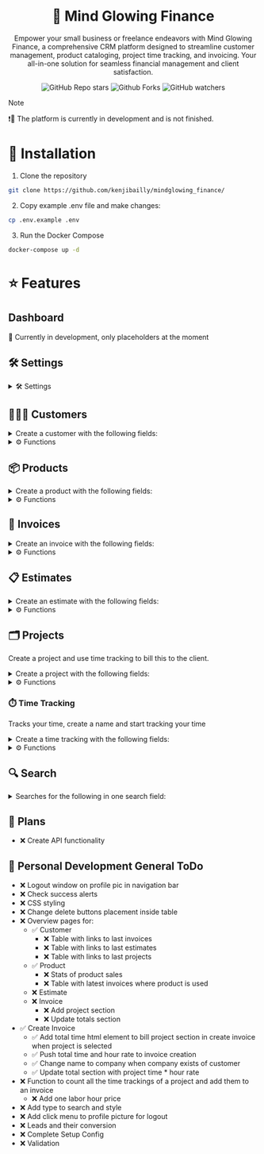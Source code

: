 <div align="center">

# 👔 Mind Glowing Finance

Empower your small business or freelance endeavors with Mind Glowing Finance, a comprehensive CRM platform designed to streamline customer management, product cataloging, project time tracking, and invoicing. Your all-in-one solution for seamless financial management and client satisfaction.

![GitHub Repo stars](https://img.shields.io/github/stars/kenjibailly/mindglowing_finance?style=plastic&logo=github&color=blue)
![Github Forks](https://img.shields.io/github/forks/kenjibailly/mindglowing_finance?style=plastic&logo=github&color=blue)
![GitHub watchers](https://img.shields.io/github/watchers/kenjibailly/mindglowing_finance?style=plastic&logo=github&color=blue)

</div>

> [!NOTE]
> ❗🚧 The platform is currently in development and is not finished.

# 💾 Installation

1. Clone the repository

```bash 
git clone https://github.com/kenjibailly/mindglowing_finance/
```

2. Copy example .env file and make changes:

```bash
cp .env.example .env
```



3. Run the Docker Compose

```bash
docker-compose up -d
```

# ⭐ Features

## Dashboard

🚧 Currently in development, only placeholders at the moment

## 🛠️ Settings
<details>

<summary>🛠️ Settings</summary>

### Account

- ✅ Date Format
- ✅ Time Zone
- ✅ Currency
- ✅ First Name
- ✅ Last Name
- ✅ Email
- ✅ Company Name
- ✅ Street
- ✅ Street 2
- ✅ City
- ✅ State
- ✅ Zip
- ✅ Country

### Customization

- ✅ Invoice Prefix
- ✅ Invoice Separator
- ✅ Estimate Prefix
- ✅ Estimate Separator
- ✅ Items Per Page (pagination)

### Payment Methods

Create a payment method with the following fields:

- ✅ Name
- ✅ Description

### Discounts

Create a discount with the following fields:

- ✅ Name
- ✅ Discount Code
- ✅ Discount total
- ✅ Discount Percentage
- ✅ Description

### Shipping Companies

Create a shipping company with the following fields:

- ✅ Name
- ✅ Description

### Taxes

Create a tax with the following fields:

- ✅ Name
- ✅ Percentage
- ✅ Description

</details>

## 🧑‍🤝‍🧑 Customers

<details>

<summary>Create a customer with the following fields:</summary>
</br>

**Personal Information:**
- ✅ First Name
- ✅ Last Name
- ✅ Email
- ✅ Company
- ✅ Currency

**Shipping and Billing Information**

- ✅ Street
- ✅ Street 2
- ✅ City
- ✅ State
- ✅ Zip
- ✅ Country
- ✅ Option to save billing same as shipping

**Contact Information**

- ✅ Preferred medium of contact
    - Email
    - Discord
    - Telegram
    - Instagram
    - Twitter
    - Other 
- ✅ Contact Medium Username

</details>

<details>

<summary>⚙️ Functions</summary>

- ✅ Create
- ✅ Edit
- ✅ Delete
- ✅ Delete Selected

</details>

## 📦 Products

<details>

<summary>Create a product with the following fields:</summary>

- ✅ Picture
- ✅ Name
- ✅ Price
- ✅ Description

</details>

<details>

<summary>⚙️ Functions</summary>

- ✅ Create
- ✅ Edit
- ✅ Delete
- ✅ Delete Selected

</details>

## 📃 Invoices

<details>

<summary>Create an invoice with the following fields:</summary>

- ✅ Number
- ✅ Customer
- ✅ Product
- ✅ Quantity
- ✅ Option to add another product
- ✅ Add project
- ✅ Add project hour rate
- ✅ Discount
- ✅ Option to add another discount
- ✅ Tax
- ✅ Shipping Amount
- ✅ Shipping Company
- ✅ Paid On Date
- ✅ Paid Amount
- ✅ Payment Method
- ✅ Option to add another payment
- ✅ Description

</details>

<details>

<summary>⚙️ Functions</summary>

- ✅ Create
- ✅ Delete
- ✅ Delete Selected
- ❌ Edit invoice
- ❌ Create a PDF
- ❌ Send the PDF to the client using mailgun

</details>


## 📋 Estimates

<details>

<summary>Create an estimate with the following fields:</summary>

- ❌ Number
- ❌ Customer
- ❌ Product
- ❌ Quantity
- ❌ Option to add another product
- ❌ Discount
- ❌ Option to add another discount
- ❌ Tax
- ❌ Shipping Amount
- ❌ Shipping Company
- ❌ Project time
- ❌ Project hour rate
- ❌ Description

</details>

<details>

<summary>⚙️ Functions</summary>

- ❌ Create
- ❌ Edit
- ❌ Delete
- ❌ Delete Selected
- ❌ Create a PDF
- ❌ Send the PDF to the client using mailgun

</details>

## 🗂️ Projects

Create a project and use time tracking to bill this to the client.

<details>

<summary>Create a project with the following fields:</summary>

- ✅ Name
- ✅ Customer
- ✅ Description

</details>

<details>

<summary>⚙️ Functions</summary>

- ✅ Create
- ✅ Edit
- ✅ Delete
- ✅ Delete Selected

</details>

### ⏱️ Time Tracking

Tracks your time, create a name and start tracking your time

<details>

<summary>Create a time tracking with the following fields:</summary>

- ✅ Name
- ✅ Has start date and time
- ✅ Has stop date and time
- ❌ Custom start/stop date and time input 

</details>

<details>

<summary>⚙️ Functions</summary>

- ✅ Start
- ✅ Stop
- ✅ Delete Selected

</details>

## 🔍 Search

<details>

<summary>Searches for the following in one search field:</summary>
</br>

**Customers**

- ✅ First Name
- ✅ Last Name
- ✅ Email

**Invoices**

- ✅ Number with prefix
- ✅ Description

**Products**

- ✅ Name
- ✅ Description

**Projects**

- ✅ Name
- ✅ Description

</details>

## 🔮 Plans

- ❌ Create API functionality

## 👷 Personal Development General ToDo

- ❌ Logout window on profile pic in navigation bar
- ❌ Check success alerts
- ❌ CSS styling
- ❌ Change delete buttons placement inside table
- ❌ Overview pages for:
    - ✅ Customer
        - ❌ Table with links to last invoices
        - ❌ Table with links to last estimates
        - ❌ Table with links to last projects
    - ✅ Product
        - ❌ Stats of product sales
        - ❌ Table with latest invoices where product is used
    - ❌ Estimate
    - ❌ Invoice
        - ❌ Add project section
        - ❌ Update totals section
- ✅ Create Invoice
    - ✅ Add total time html element to bill project section in create invoice when project is selected
    - ✅ Push total time and hour rate to invoice creation
    - ✅ Change name to company when company exists of customer
    - ✅ Update total section with project time * hour rate
- ❌ Function to count all the time trackings of a project and add them to an invoice
    - ❌ Add one labor hour price
- ❌ Add type to search and style
- ❌ Add click menu to profile picture for logout
- ❌ Leads and their conversion
- ❌ Complete Setup Config
- ❌ Validation